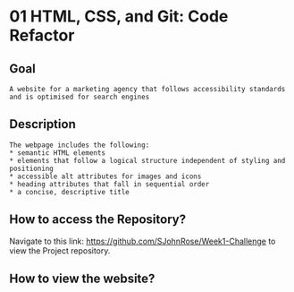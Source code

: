 # 01 HTML, CSS, and Git: Code Refactor

## Goal

```
A website for a marketing agency that follows accessibility standards and is optimised for search engines
```

## Description

```
The webpage includes the following:
* semantic HTML elements
* elements that follow a logical structure independent of styling and positioning
* accessible alt attributes for images and icons
* heading attributes that fall in sequential order
* a concise, descriptive title
```

## How to access the Repository?
Navigate to this link: https://github.com/SJohnRose/Week1-Challenge to view the Project repository.

## How to view the website?

